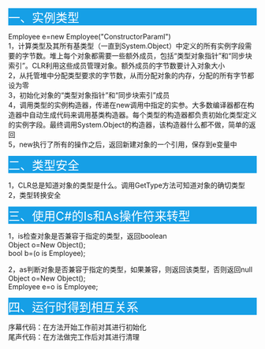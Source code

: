 <p>&nbsp;</p>
<p style="background-color: #169fe6;"><span style="font-size: 18pt; color: #ffffff;">一、实例类型</span></p>
<p>Employee e=new Employee("ConstructorParaml")<br />1，计算类型及其所有基类型（一直到System.Object）中定义的所有实例字段需要的字节数。堆上每个对象都需要一些额外成员，包括&ldquo;类型对象指针&rdquo;和&ldquo;同步块索引&rdquo;。CLR利用这些成员管理对象。额外成员的字节数要计入对象大小<br />2，从托管堆中分配类型要求的字节数，从而分配对象的内存，分配的所有字节都设为零<br />3，初始化对象的&ldquo;类型对象指针&rdquo;和&ldquo;同步块索引&rdquo;成员<br />4，调用类型的实例构造器，传递在new调用中指定的实参。大多数编译器都在构造器中自动生成代码来调用基类构造器。每个类型的构造器都负责初始化类型定义的实例字段。最终调用System.Object的构造器，该构造器什么都不做，简单的返回<br />5，new执行了所有的操作之后，返回新建对象的一个引用，保存到e变量中</p>
<p style="background-color: #169fe6;"><span style="font-size: 18pt; color: #ffffff;">二、类型安全</span></p>
<p>1，CLR总是知道对象的类型是什么。调用GetType方法可知道对象的确切类型<br />2，类型转换安全</p>
<p style="background-color: #169fe6;"><span style="font-size: 18pt; color: #ffffff;">三、使用C#的Is和As操作符来转型</span></p>
<p>1，is检查对象是否兼容于指定的类型，返回boolean<br />Object o=New Object();<br />bool b=(o is Employee);</p>
<p>2，as判断对象是否兼容于指定的类型，如果兼容，则返回该类型，否则返回null<br />Object o=New Object();<br />Employee e=o is Employee;</p>
<p style="background-color: #169fe6;"><span style="font-size: 18pt; color: #ffffff;">四、运行时得到相互关系</span></p>
<p>序幕代码：在方法开始工作前对其进行初始化<br />尾声代码：在方法做完工作后对其进行清理</p>